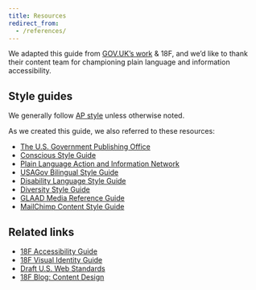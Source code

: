 ```yaml
---
title: Resources
redirect_from:
  - /references/
---
```

We adapted this guide from [GOV.UK’s work](https://www.gov.uk/guidance/content-design) & 18F, and we’d like to thank their content team for championing plain language and information accessibility.

## Style guides

We generally follow [AP style](https://www.apstylebook.com/) unless otherwise noted.

As we created this guide, we also referred to these resources:

* [The U.S. Government Publishing Office](https://www.gpo.gov/)
* [Conscious Style Guide](http://consciousstyleguide.com/)
* [Plain Language Action and Information Network](http://www.plainlanguage.gov/)
* [USAGov Bilingual Style Guide](https://www.usa.gov/style-guide/table-of-contents)
* [Disability Language Style Guide](http://ncdj.org/style-guide/)
* [Diversity Style Guide](http://www.diversitystyleguide.com/)
* [GLAAD Media Reference Guide](http://www.glaad.org/reference)
* [MailChimp Content Style Guide](http://styleguide.mailchimp.com/)

## Related links

* [18F Accessibility Guide](https://pages.18f.gov/accessibility/)
* [18F Visual Identity Guide](https://pages.18f.gov/brand/)
* [Draft U.S. Web Standards](https://standards.usa.gov/)
* [18F Blog: Content Design](https://18f.gsa.gov/tags/content-design/)
